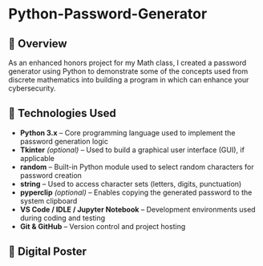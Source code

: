 # Python-Password-Generator
## 📌 Overview
As an enhanced honors project for my Math class, I created a password generator using Python to demonstrate some of the concepts used from discrete mathematics into building a program in which can enhance your cybersecurity.

## 🧰 Technologies Used 
- **Python 3.x** – Core programming language used to implement the password generation logic  
- **Tkinter** *(optional)* – Used to build a graphical user interface (GUI), if applicable  
- **random** – Built-in Python module used to select random characters for password creation  
- **string** – Used to access character sets (letters, digits, punctuation)  
- **pyperclip** *(optional)* – Enables copying the generated password to the system clipboard  
- **VS Code / IDLE / Jupyter Notebook** – Development environments used during coding and testing  
- **Git & GitHub** – Version control and project hosting

## 🐧 Digital Poster
